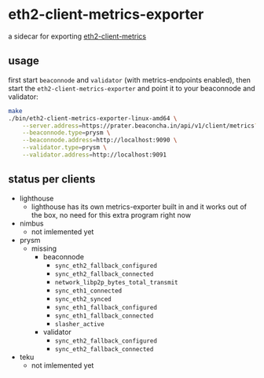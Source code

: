 # eth2-client-metrics-exporter

a sidecar for exporting [eth2-client-metrics](https://github.com/gobitfly/eth2-client-metrics)

## usage

first start `beaconnode` and `validator` (with metrics-endpoints enabled), then start the `eth2-client-metrics-exporter` and point it to your beaconnode and validator:

```bash
make
./bin/eth2-client-metrics-exporter-linux-amd64 \
    --server.address=https://prater.beaconcha.in/api/v1/client/metrics?apikey=<beaconcha.in-apikey>&machine=<machine-name> \
    --beaconnode.type=prysm \
    --beaconnode.address=http://localhost:9090 \
    --validator.type=prysm \
    --validator.address=http://localhost:9091
```

## status per clients

* lighthouse
  * lighthouse has its own metrics-exporter built in and it works out of the box, no need for this extra program right now
* nimbus
  * not imlemented yet
* prysm
  * missing
    * beaconnode
      * `sync_eth2_fallback_configured`
      * `sync_eth2_fallback_connected`
      * `network_libp2p_bytes_total_transmit`
      * `sync_eth1_connected`
      * `sync_eth2_synced`
      * `sync_eth1_fallback_configured`
      * `sync_eth1_fallback_connected`
      * `slasher_active`
    * validator
      * `sync_eth2_fallback_configured`
      * `sync_eth2_fallback_connected`
* teku
  * not imlemented yet
